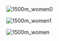 ![1500m_women0](https://github.com/manassehoduor/Crunch-Sports-Data/assets/20558188/487c991e-9ac9-47b9-91ae-4b537fab5fb3)

![1500m_women1](https://github.com/manassehoduor/Crunch-Sports-Data/assets/20558188/88c8d2b2-d9ad-4245-8f9c-486d34fa8709)

![1500m_women](https://github.com/manassehoduor/Crunch-Sports-Data/assets/20558188/075e1385-85de-4f0b-bd12-621f1f52a830)

